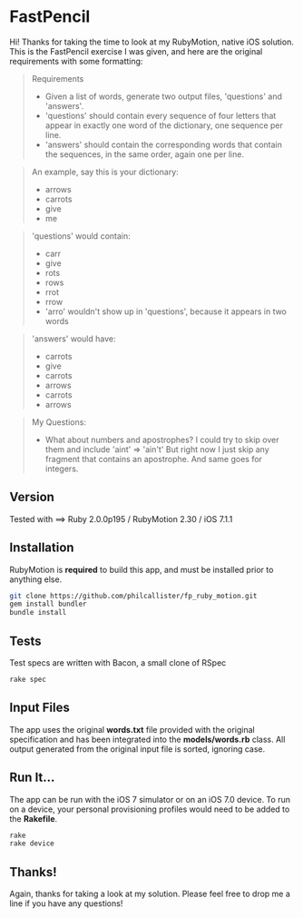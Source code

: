 FastPencil
=========

Hi! Thanks for taking the time to look at my RubyMotion, native iOS solution.  This is the FastPencil exercise I was given, and here are the original requirements with some formatting:

>Requirements
> - Given a list of words, generate two output
files, 'questions' and 'answers'.
> - 'questions' should contain every
sequence of four letters that appear in exactly one word of the
dictionary, one sequence per line.
> - 'answers' should contain the
corresponding words that contain the sequences, in the same order,
again one per line.

>An example, say this is your dictionary:
> - arrows
> - carrots
> - give
> - me

>'questions' would contain:
> - carr
> - give
> - rots
> - rows
> - rrot
> - rrow
> - 'arro' wouldn't show up in 'questions', because it appears in two words

>'answers' would have:
> - carrots
> - give
> - carrots
> - arrows
> - carrots
> - arrows

>My Questions:
> - What about numbers and apostrophes?  I could try to skip over them and include 'aint' => 'ain't'
But right now I just skip any fragment that contains an apostrophe.  And same goes for integers.

Version
--------------
Tested with ==> Ruby 2.0.0p195 / RubyMotion 2.30 / iOS 7.1.1

Installation
--------------
RubyMotion is __required__ to build this app, and must be installed prior to anything else.
```sh
git clone https://github.com/philcallister/fp_ruby_motion.git
gem install bundler
bundle install
```
Tests
--------------
Test specs are written with Bacon, a small clone of RSpec
```sh
rake spec
```

Input Files
--------------
The app uses the original __words.txt__ file provided with the original specification and has been integrated into the 
__models/words.rb__ class.  All output generated from the original input file is sorted, ignoring case.

Run It...
--------------
The app can be run with the iOS 7 simulator or on an iOS 7.0 device.  To run on a device, your personal provisioning
profiles would need to be added to the __Rakefile__.

```sh
rake
rake device
```

Thanks!
--------------
Again, thanks for taking a look at my solution.  Please feel free to drop me a line if you have any questions!